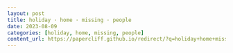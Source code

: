```yaml
---
layout: post
title: holiday · home · missing · people
date: 2023-08-09
categories: [holiday, home, missing, people]
content_url: https://papercliff.github.io/redirect/?q=holiday+home+missing+people&tbs=cdr:1,cd_min:8/8/2023,cd_max:8/10/2023
---
```

